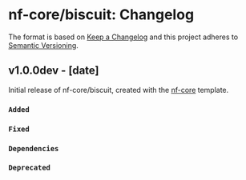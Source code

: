 # nf-core/biscuit: Changelog

The format is based on [Keep a Changelog](https://keepachangelog.com/en/1.0.0/)
and this project adheres to [Semantic Versioning](https://semver.org/spec/v2.0.0.html).

## v1.0.0dev - [date]

Initial release of nf-core/biscuit, created with the [nf-core](https://nf-co.re/) template.

### `Added`

### `Fixed`

### `Dependencies`

### `Deprecated`
